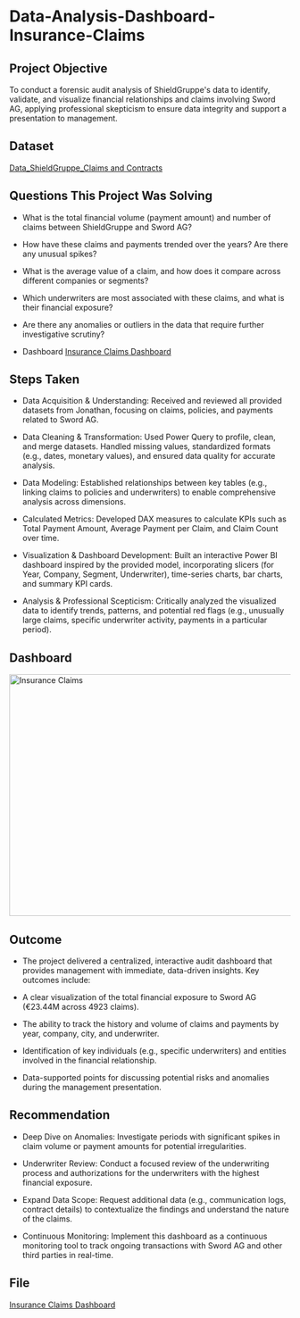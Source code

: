 # Data-Analysis-Dashboard-Insurance-Claims

## Project Objective
To conduct a forensic audit analysis of ShieldGruppe's data to identify, validate, and visualize financial relationships and claims involving Sword AG, applying professional skepticism to ensure data integrity and support a presentation to management.

## Dataset
<a href="https://github.com/Luheto/Data-Analysis-Dashboard-Insurance-Claims/blob/main/Data_ShieldGruppe_Claims%20and%20Contracts.xlsx">Data_ShieldGruppe_Claims and Contracts</a>

## Questions This Project Was Solving
- What is the total financial volume (payment amount) and number of claims between ShieldGruppe and Sword AG?

- How have these claims and payments trended over the years? Are there any unusual spikes?

- What is the average value of a claim, and how does it compare across different companies or segments?

- Which underwriters are most associated with these claims, and what is their financial exposure?

- Are there any anomalies or outliers in the data that require further investigative scrutiny?
- Dashboard <a href="https://github.com/Luheto/Data-Analysis-Dashboard-Insurance-Claims/blob/main/Insurance%20Claims.png">Insurance Claims Dashboard</a>
## Steps Taken
- Data Acquisition & Understanding: Received and reviewed all provided datasets from Jonathan, focusing on claims, policies, and payments related to Sword AG.

- Data Cleaning & Transformation: Used Power Query to profile, clean, and merge datasets. Handled missing values, standardized formats (e.g., dates, monetary values), and ensured data quality for accurate analysis.

- Data Modeling: Established relationships between key tables (e.g., linking claims to policies and underwriters) to enable comprehensive analysis across dimensions.

- Calculated Metrics: Developed DAX measures to calculate KPIs such as Total Payment Amount, Average Payment per Claim, and Claim Count over time.

- Visualization & Dashboard Development: Built an interactive Power BI dashboard inspired by the provided model, incorporating slicers (for Year, Company, Segment, Underwriter), time-series charts, bar charts, and summary KPI cards.

- Analysis & Professional Scepticism: Critically analyzed the visualized data to identify trends, patterns, and potential red flags (e.g., unusually large claims, specific underwriter activity, payments in a particular period).

## Dashboard
<img width="760" height="433" alt="Insurance Claims" src="https://github.com/user-attachments/assets/a39ce17d-69db-42bf-8ae2-282ee80c6e3a" />

## Outcome
- The project delivered a centralized, interactive audit dashboard that provides management with immediate, data-driven insights. Key outcomes include:

- A clear visualization of the total financial exposure to Sword AG (€23.44M across 4923 claims).

- The ability to track the history and volume of claims and payments by year, company, city, and underwriter.

- Identification of key individuals (e.g., specific underwriters) and entities involved in the financial relationship.

- Data-supported points for discussing potential risks and anomalies during the management presentation.

## Recommendation
- Deep Dive on Anomalies: Investigate periods with significant spikes in claim volume or payment amounts for potential irregularities.

- Underwriter Review: Conduct a focused review of the underwriting process and authorizations for the underwriters with the highest financial exposure.

- Expand Data Scope: Request additional data (e.g., communication logs, contract details) to contextualize the findings and understand the nature of the claims.

- Continuous Monitoring: Implement this dashboard as a continuous monitoring tool to track ongoing transactions with Sword AG and other third parties in real-time.

## File
<a href="https://github.com/Luheto/Data-Analysis-Dashboard-Insurance-Claims/blob/main/ShieldGruppe_Dashboard_Solution.pbix">Insurance Claims Dashboard</a>
